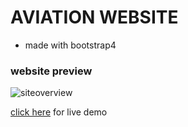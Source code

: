 # AVIATION WEBSITE
 - made with bootstrap4


### website preview

![siteoverview](./img/planesite.gif)


[click here]( https://raisanjmr.github.io/Glozzom-Bootstrap-theme/) for live demo

